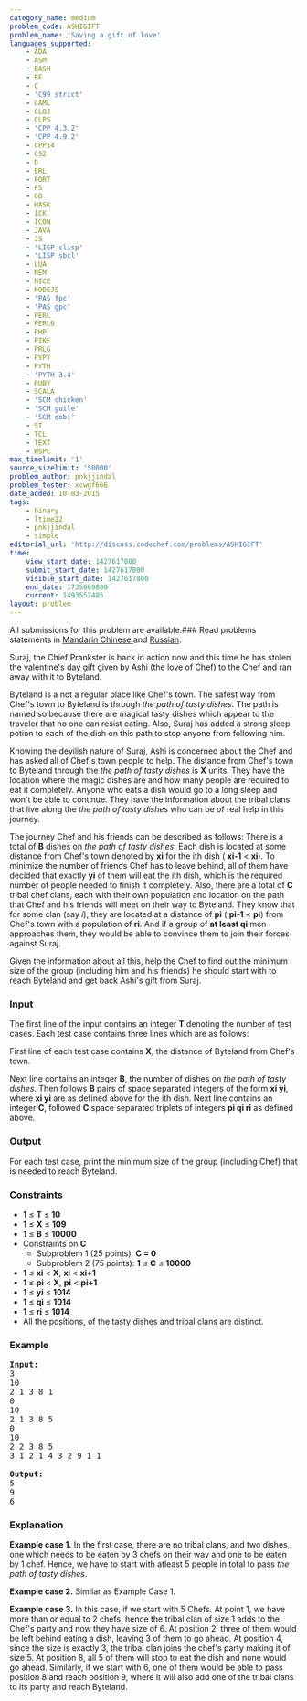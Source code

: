 ```yaml
---
category_name: medium
problem_code: ASHIGIFT
problem_name: 'Saving a gift of love'
languages_supported:
    - ADA
    - ASM
    - BASH
    - BF
    - C
    - 'C99 strict'
    - CAML
    - CLOJ
    - CLPS
    - 'CPP 4.3.2'
    - 'CPP 4.9.2'
    - CPP14
    - CS2
    - D
    - ERL
    - FORT
    - FS
    - GO
    - HASK
    - ICK
    - ICON
    - JAVA
    - JS
    - 'LISP clisp'
    - 'LISP sbcl'
    - LUA
    - NEM
    - NICE
    - NODEJS
    - 'PAS fpc'
    - 'PAS gpc'
    - PERL
    - PERL6
    - PHP
    - PIKE
    - PRLG
    - PYPY
    - PYTH
    - 'PYTH 3.4'
    - RUBY
    - SCALA
    - 'SCM chicken'
    - 'SCM guile'
    - 'SCM qobi'
    - ST
    - TCL
    - TEXT
    - WSPC
max_timelimit: '1'
source_sizelimit: '50000'
problem_author: pnkjjindal
problem_tester: xcwgf666
date_added: 10-03-2015
tags:
    - binary
    - ltime22
    - pnkjjindal
    - simple
editorial_url: 'http://discuss.codechef.com/problems/ASHIGIFT'
time:
    view_start_date: 1427617800
    submit_start_date: 1427617800
    visible_start_date: 1427617800
    end_date: 1735669800
    current: 1493557485
layout: problem
---
```

All submissions for this problem are available.###  Read problems statements in [Mandarin Chinese ](http://www.codechef.com/download/translated/LTIME22/mandarin/ASHIGIFT.pdf) and [Russian](http://www.codechef.com/download/translated/LTIME22/russian/ASHIGIFT.pdf).

Suraj, the Chief Prankster is back in action now and this time he has stolen the valentine's day gift given by Ashi (the love of Chef) to the Chef and ran away with it to Byteland.

Byteland is a not a regular place like Chef's town. The safest way from Chef's town to Byteland is through *the path of tasty dishes*. The path is named so because there are magical tasty dishes which appear to the traveler that no one can resist eating. Also, Suraj has added a strong sleep potion to each of the dish on this path to stop anyone from following him.

Knowing the devilish nature of Suraj, Ashi is concerned about the Chef and has asked all of Chef's town people to help. The distance from Chef's town to Byteland through the *the path of tasty dishes* is **X** units. They have the location where the magic dishes are and how many people are required to eat it completely. Anyone who eats a dish would go to a long sleep and won't be able to continue. They have the information about the tribal clans that live along the *the path of tasty dishes* who can be of real help in this journey.

The journey Chef and his friends can be described as follows: There is a total of **B** dishes on *the path of tasty dishes*. Each dish is located at some distance from Chef's town denoted by **xi** for the ith dish ( **xi-1** &lt; **xi**). To minimize the number of friends Chef has to leave behind, all of them have decided that exactly **yi** of them will eat the ith dish, which is the required number of people needed to finish it completely. Also, there are a total of **C** tribal chef clans, each with their own population and location on the path that Chef and his friends will meet on their way to Byteland. They know that for some clan (say *i*), they are located at a distance of **pi** ( **pi-1** &lt; **pi**) from Chef's town with a population of **ri**. And if a group of **at least qi** men approaches them, they would be able to convince them to join their forces against Suraj.

Given the information about all this, help the Chef to find out the minimum size of the group (including him and his friends) he should start with to reach Byteland and get back Ashi's gift from Suraj.

### Input

The first line of the input contains an integer **T** denoting the number of test cases. Each test case contains three lines which are as follows:

First line of each test case contains **X**, the distance of Byteland from Chef's town.

Next line contains an integer **B**, the number of dishes on *the path of tasty dishes*. Then follows **B** pairs of space separated integers of the form **xi yi**, where **xi yi** are as defined above for the ith dish.
Next line contains an integer **C**, followed **C** space separated triplets of integers **pi qi ri** as defined above.

### Output

For each test case, print the minimum size of the group (including Chef) that is needed to reach Byteland.

### Constraints

- **1** ≤ **T** ≤ **10**
- **1** ≤ **X** ≤ **109**
- **1** ≤ **B** ≤ **10000**
- Constraints on **C**
    - Subproblem 1 (25 points):  **C = 0**
    - Subproblem 2 (75 points): **1** ≤ **C** ≤ **10000**
- **1** ≤ **xi** &lt; **X**, **xi** &lt; **xi+1**
- **1** ≤ **pi** &lt; **X**, **pi** &lt; **pi+1**
- **1** ≤ **yi** ≤ **1014**
- **1** ≤ **qi** ≤ **1014**
- **1** ≤ **ri** ≤ **1014**
- All the positions, of the tasty dishes and tribal clans are distinct.

### Example

<pre><b>Input:</b>
3
10
2 1 3 8 1
0
10
2 1 3 8 5
0
10
2 2 3 8 5
3 1 2 1 4 3 2 9 1 1 

<b>Output:</b>
5
9
6
</pre>
### Explanation

**Example case 1.** In the first case, there are no tribal clans, and two dishes, one which needs to be eaten by 3 chefs on their way and one to be eaten by 1 chef. Hence, we have to start with atleast 5 people in total to pass *the path of tasty dishes*.

**Example case 2.** Similar as Example Case 1.

**Example case 3.** In this case, if we start with 5 Chefs. At point 1, we have more than or equal to 2 chefs, hence the tribal clan of size 1 adds to the Chef's party and now they have size of 6. At position 2, three of them would be left behind eating a dish, leaving 3 of them to go ahead. At position 4, since the size is exactly 3, the tribal clan joins the chef's party making it of size 5. At position 8, all 5 of them will stop to eat the dish and none would go ahead. Similarly, if we start with 6, one of them would be able to pass position 8 and reach position 9, where it will also add one of the tribal clans to its party and reach Byteland.
